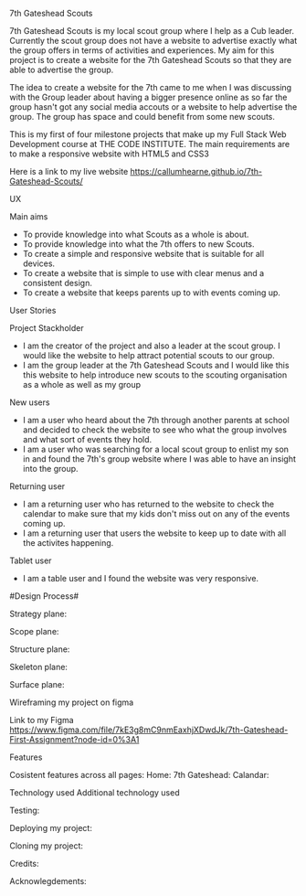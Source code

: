 7th Gateshead Scouts

7th Gateshead Scouts is my local scout group where I help as a Cub leader. Currently the scout group does not have a website to advertise exactly what the group offers in terms of activities and experiences. My aim for this project is to create a website for the 7th Gateshead Scouts so that they are able to advertise the group.

The idea to create a website for the 7th came to me when I was discussing with the Group leader about having a bigger presence online as so far the group hasn't got any social media accouts or a website to help advertise the group. The group has space and could benefit from some new scouts.

This is my first of four milestone projects that make up my Full Stack Web Development course at THE CODE INSTITUTE. The main requirements are to make a responsive website with HTML5 and CSS3

Here is a link to my live website  https://callumhearne.github.io/7th-Gateshead-Scouts/

UX

Main aims

- To provide knowledge into what Scouts as a whole is about.
- To provide knowledge into what the 7th offers to new Scouts.
- To create a simple and responsive website that is suitable for all devices.
- To create a website that is simple to use with clear menus and a consistent design.
- To create a website that keeps parents up to with events coming up.

User Stories

Project Stackholder

- I am the creator of the project and also a leader at the scout group. I would like the website to help attract potential scouts to our group.
- I am the group leader at the 7th Gateshead Scouts and I would like this this website to help introduce new scouts to the scouting organisation as a whole as well as my group

New users

- I am a user who heard about the 7th through another parents at school and decided to check the website to see who what the group involves and what sort of events they hold.
- I am a user who was searching for a local scout group to enlist my son in and found the 7th's group website where I was able to have an insight into the group.

Returning user

- I am a returning user who has returned to the website to check the calendar to make sure that my kids don't miss out on any of the events coming up.
- I am a returning user that users the website to keep up to date with all the activites happening.

Tablet user

- I am a table user and I found the website was very responsive.

#Design Process#

Strategy plane:

Scope plane:

Structure plane:

Skeleton plane:

Surface plane:

Wireframing my project on figma





Link to my Figma
https://www.figma.com/file/7kE3g8mC9nmEaxhjXDwdJk/7th-Gateshead-First-Assignment?node-id=0%3A1

Features

Cosistent features across all pages:
Home:
7th Gateshead:
Calandar:

Technology used
Additional technology used

Testing:

Deploying my project:

Cloning my project:

Credits:

Acknowlegdements:


